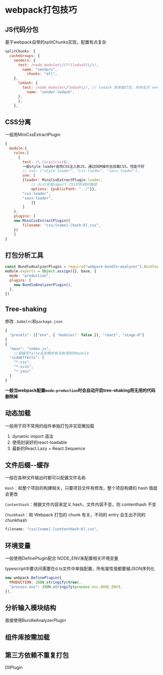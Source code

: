 # webpack打包技巧

## JS代码分包

基于webpack自带的splitChunks实现，配置有点复杂

```javascript
splitChunks: {
  cacheGroups: {
    vendors: {
      test: /node_modules\/(?!(lodash)\/)/,
        name: "vendors",
          chunks: "all",
    },
      lodash: {
        test: /node_modules\/lodash\//, // lodash 库单独打包，并命名为 vender-lodash
          name: "vender-lodash",
      },
      },
    },
```

## CSS分离

一般用MiniCssExtractPlugin

```javascript
{
  module:{
    rules:[
      {
        test: /\.(scss|css)$/,
        一般style-loader会将CSS注入到JS，通过DOM操作去加载CSS，性能不好  
        // use: ["style-loader", "css-loader", "sass-loader"],
        use: [
        {loader: MiniCssExtractPlugin.loader,
        	// dist目录import CSS时的相对路径
        	options: {publicPath: "../"}},
      	"css-loader",
      	"sass-loader",
    		]}
		]
	},
	plugins: [
  	new MiniCssExtractPlugin({
    	filename: "css/[name]-[hash:8].css",
  	})
	]
}
```

## 打包分析工具

```javascript
const BundleAnalyzerPlugin = require("webpack-bundle-analyzer").BundleAnalyzerPlugin
module.exports = Object.assign({}, base, {
  mode: "production",
  plugins: [
    new BundleAnalyzerPlugin(),
  ],
})
```

## Tree-shaking

修改 `.babelrc`和`package.json`

```javascript
{
  "presets": [["env", { "modules": false }], "react", "stage-0"]
}
{
  "main": "index.js",
    //直接写false会忽略所有没有用到的module
  "sideEffects": [
    "*.css",
    "*.scss",
    "*.sass"
  ] 
}
```

**一般当webpack配置`mode:production`时会自动开启tree-shaking将无用的代码删除掉**

## 动态加载

一般用于将不常用的组件单独打包并实现懒加载

1. dynamic import 语法
2. 使用封装好的react-loadable
3. 最新的React.Lazy + React.Sequence

## 文件后缀--缓存

一般在各种文件输出时都可以配置文件名称

`Hash`：和整个项目的构建相关，只要项目文件有修改，整个项目构建的 hash 值就会更改

`Contenthash`：根据文件内容来定义 hash，文件内容不变，则 contenthash 不变

`Chunkhash`：和 Webpack 打包的 chunk 有关，不同的 entry 会生出不同的 chunkhash

```javascript
filename: "css/[name]-[contentHash:6].css",
```

## 环境变量

一般使用DefinePlugin配合 NODE_ENV来配置相关环境变量

typescript中要访问需要在d.ts文件中单独配置，所有属性值都要被JSON序列化

```javascript
new webpack.DefinePlugin({
  PRODUCTION: JSON.stringify(true),
  "process.env": JSON.stringify(process.env.NODE_ENV),
}),
```

## 分析输入模块结构

直接使用BundleAnalyzerPlugin

## 组件库按需加载

## 第三方依赖不重复打包

DllPlugin 

